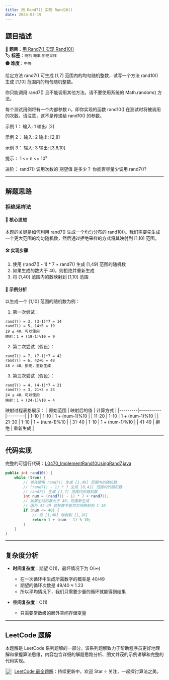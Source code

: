 ```yaml
---
title: 用 Rand7() 实现 Rand10()
date: 2024-03-19
---
```


## 题目描述

**🔗 题目**：[用 Rand7() 实现 Rand10()](https://leetcode.cn/problems/implement-rand10-using-rand7/)  
**🏷️ 标签**：`随机` `概率` `拒绝采样`  
**🟡 难度**：`中等`  

给定方法 rand7() 可生成 [1,7] 范围内的均匀随机整数，试写一个方法 rand10() 生成 [1,10] 范围内的均匀随机整数。

你只能调用 rand7() 且不能调用其他方法。请不要使用系统的 Math.random() 方法。

每个测试用例将有一个内部参数 n，即你实现的函数 rand10() 在测试时将被调用的次数。请注意，这不是传递给 rand10() 的参数。

示例 1：
输入: 1
输出: [2]

示例 2：
输入: 2
输出: [2,8]

示例 3：
输入: 3
输出: [3,8,10]

提示：
1 <= n <= 10⁵

进阶：
rand7() 调用次数的 期望值 是多少？
你能否尽量少调用 rand7()?

---

## 解题思路
### 拒绝采样法

#### 📝 核心思想
本题的关键是如何利用 rand7() 生成一个均匀分布的 rand10()。我们需要先生成一个更大范围的均匀随机数，然后通过拒绝采样的方式将其映射到 [1,10] 范围。

#### 🛠️ 实现步骤
1. 使用 (rand7() - 1) * 7 + rand7() 生成 [1,49] 范围的随机数
2. 如果生成的数大于 40，则拒绝并重新生成
3. 将 [1,40] 范围内的数映射到 [1,10] 范围

#### 🧩 示例分析
以生成一个 [1,10] 范围的随机数为例：

1. 第一次尝试：
```
rand7() = 3, (3-1)*7 = 14
rand7() = 5, 14+5 = 19
19 ≤ 40，可以使用
映射：1 + (19-1)%10 = 9
```

2. 第二次尝试（假设）：
```
rand7() = 7, (7-1)*7 = 42
rand7() = 6, 42+6 = 48
48 > 40，拒绝，重新生成
```

3. 第三次尝试（假设）：
```
rand7() = 4, (4-1)*7 = 21
rand7() = 3, 21+3 = 24
24 ≤ 40，可以使用
映射：1 + (24-1)%10 = 4
```

映射过程表格展示：
| 原始范围 | 映射后的值 | 计算方式 |
|---------|-----------|---------|
| 1-10 | 1-10 | 1 + (num-1)%10 |
| 11-20 | 1-10 | 1 + (num-1)%10 |
| 21-30 | 1-10 | 1 + (num-1)%10 |
| 31-40 | 1-10 | 1 + (num-1)%10 |
| 41-49 | 拒绝 | 重新生成 |

---

## 代码实现

完整的可运行代码：[L0470_ImplementRand10UsingRand7.java](../src/main/java/L0470_ImplementRand10UsingRand7.java)

```java
public int rand10() {
    while (true) {
        // 首先使用 rand7() 生成 [1,49] 范围内的随机数
        // (rand7() - 1) * 7 生成 [0,42] 范围内的随机数
        // rand7() 生成 [1,7] 范围内的随机数
        int num = (rand7() - 1) * 7 + rand7();
        // 如果生成的数大于 40，则重新生成
        // 因为 41-49 这些数不能均匀地映射到 1-10
        if (num <= 40) {
            // 将 [1,40] 映射到 [1,10]
            return 1 + (num - 1) % 10;
        }
    }
}
```

---

## 复杂度分析

- **时间复杂度**：期望 O(1)，最坏情况下为 O(∞)
  - 在一次循环中生成所需数字的概率是 40/49
  - 期望的循环次数是 49/40 ≈ 1.23
  - 所以平均情况下，我们只需要少量的循环就能得到结果

- **空间复杂度**：O(1)
  - 只需要常数级的额外空间存储变量

---

## LeetCode 题解

本题解是 LeetCode 系列题解的一部分。该系列题解致力于帮助程序员更好地理解和掌握算法思维，内容包含详细的解题思路分析、图文并茂的示例讲解和完整的代码实现。

<img src="https://github.githubassets.com/images/modules/logos_page/GitHub-Mark.png" alt="GitHub" width="20" style="vertical-align: middle; margin-right: 5px"> [LeetCode 最全题解](https://github.com/LjyYano/LeetCode)：持续更新中，欢迎 Star ⭐️ 关注，一起探讨算法之美。